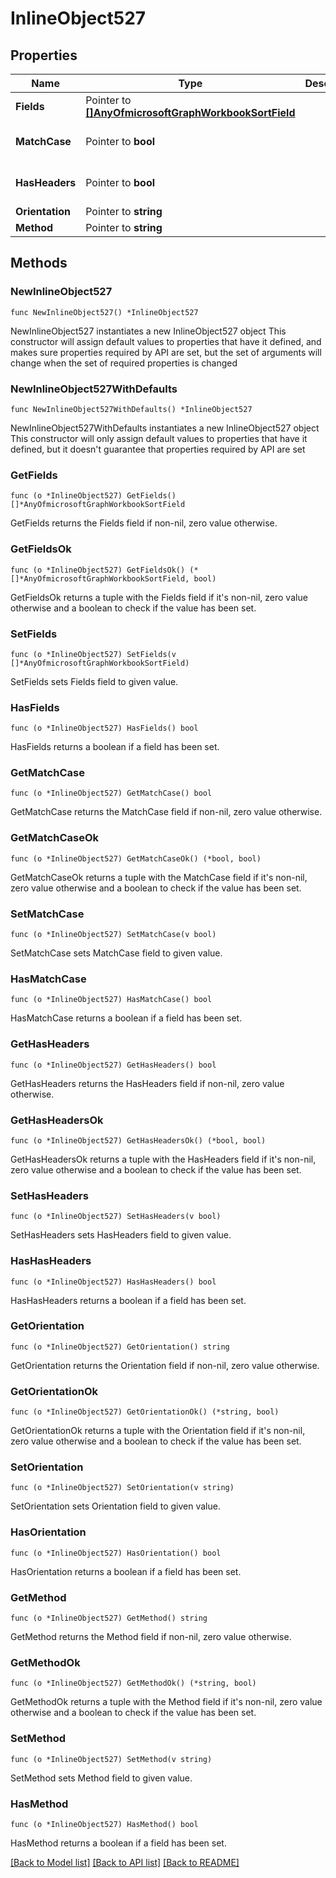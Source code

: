 # InlineObject527

## Properties

Name | Type | Description | Notes
------------ | ------------- | ------------- | -------------
**Fields** | Pointer to [**[]AnyOfmicrosoftGraphWorkbookSortField**](AnyOfmicrosoftGraphWorkbookSortField.md) |  | [optional] 
**MatchCase** | Pointer to **bool** |  | [optional] [default to false]
**HasHeaders** | Pointer to **bool** |  | [optional] [default to false]
**Orientation** | Pointer to **string** |  | [optional] 
**Method** | Pointer to **string** |  | [optional] 

## Methods

### NewInlineObject527

`func NewInlineObject527() *InlineObject527`

NewInlineObject527 instantiates a new InlineObject527 object
This constructor will assign default values to properties that have it defined,
and makes sure properties required by API are set, but the set of arguments
will change when the set of required properties is changed

### NewInlineObject527WithDefaults

`func NewInlineObject527WithDefaults() *InlineObject527`

NewInlineObject527WithDefaults instantiates a new InlineObject527 object
This constructor will only assign default values to properties that have it defined,
but it doesn't guarantee that properties required by API are set

### GetFields

`func (o *InlineObject527) GetFields() []*AnyOfmicrosoftGraphWorkbookSortField`

GetFields returns the Fields field if non-nil, zero value otherwise.

### GetFieldsOk

`func (o *InlineObject527) GetFieldsOk() (*[]*AnyOfmicrosoftGraphWorkbookSortField, bool)`

GetFieldsOk returns a tuple with the Fields field if it's non-nil, zero value otherwise
and a boolean to check if the value has been set.

### SetFields

`func (o *InlineObject527) SetFields(v []*AnyOfmicrosoftGraphWorkbookSortField)`

SetFields sets Fields field to given value.

### HasFields

`func (o *InlineObject527) HasFields() bool`

HasFields returns a boolean if a field has been set.

### GetMatchCase

`func (o *InlineObject527) GetMatchCase() bool`

GetMatchCase returns the MatchCase field if non-nil, zero value otherwise.

### GetMatchCaseOk

`func (o *InlineObject527) GetMatchCaseOk() (*bool, bool)`

GetMatchCaseOk returns a tuple with the MatchCase field if it's non-nil, zero value otherwise
and a boolean to check if the value has been set.

### SetMatchCase

`func (o *InlineObject527) SetMatchCase(v bool)`

SetMatchCase sets MatchCase field to given value.

### HasMatchCase

`func (o *InlineObject527) HasMatchCase() bool`

HasMatchCase returns a boolean if a field has been set.

### GetHasHeaders

`func (o *InlineObject527) GetHasHeaders() bool`

GetHasHeaders returns the HasHeaders field if non-nil, zero value otherwise.

### GetHasHeadersOk

`func (o *InlineObject527) GetHasHeadersOk() (*bool, bool)`

GetHasHeadersOk returns a tuple with the HasHeaders field if it's non-nil, zero value otherwise
and a boolean to check if the value has been set.

### SetHasHeaders

`func (o *InlineObject527) SetHasHeaders(v bool)`

SetHasHeaders sets HasHeaders field to given value.

### HasHasHeaders

`func (o *InlineObject527) HasHasHeaders() bool`

HasHasHeaders returns a boolean if a field has been set.

### GetOrientation

`func (o *InlineObject527) GetOrientation() string`

GetOrientation returns the Orientation field if non-nil, zero value otherwise.

### GetOrientationOk

`func (o *InlineObject527) GetOrientationOk() (*string, bool)`

GetOrientationOk returns a tuple with the Orientation field if it's non-nil, zero value otherwise
and a boolean to check if the value has been set.

### SetOrientation

`func (o *InlineObject527) SetOrientation(v string)`

SetOrientation sets Orientation field to given value.

### HasOrientation

`func (o *InlineObject527) HasOrientation() bool`

HasOrientation returns a boolean if a field has been set.

### GetMethod

`func (o *InlineObject527) GetMethod() string`

GetMethod returns the Method field if non-nil, zero value otherwise.

### GetMethodOk

`func (o *InlineObject527) GetMethodOk() (*string, bool)`

GetMethodOk returns a tuple with the Method field if it's non-nil, zero value otherwise
and a boolean to check if the value has been set.

### SetMethod

`func (o *InlineObject527) SetMethod(v string)`

SetMethod sets Method field to given value.

### HasMethod

`func (o *InlineObject527) HasMethod() bool`

HasMethod returns a boolean if a field has been set.


[[Back to Model list]](../README.md#documentation-for-models) [[Back to API list]](../README.md#documentation-for-api-endpoints) [[Back to README]](../README.md)



